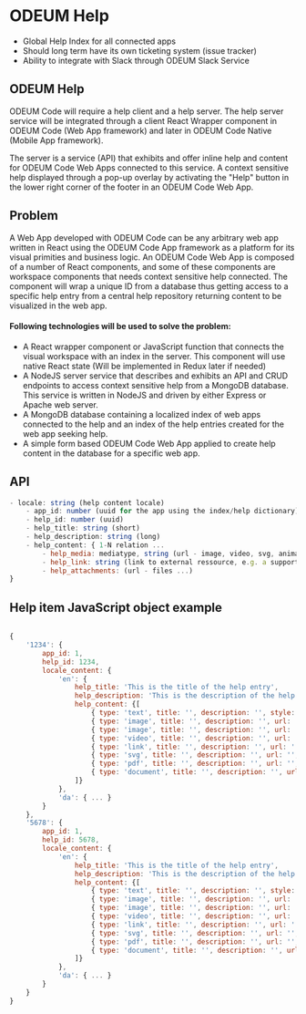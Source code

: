 # ODEUM Help

* Global Help Index for all connected apps
* Should long term have its own ticketing system (issue tracker)
* Ability to integrate with Slack through ODEUM Slack Service


## ODEUM Help
ODEUM Code will require a help client and a help server. The help server service will be integrated through a client React Wrapper component in ODEUM Code (Web App framework) and later in ODEUM Code Native (Mobile App framework). 

The server is a service (API) that exhibits and offer inline help and content for ODEUM Code Web Apps connected to this service. A context sensitive help displayed through a pop-up overlay by activating the "Help" button in the lower right corner of the footer in an  ODEUM Code Web App. 

## Problem
A Web App developed with ODEUM Code can be any arbitrary web app written in React using the ODEUM Code App framework as a platform for its visual primities and business logic. An ODEUM Code Web App is composed of a number of React components, and some of these components are workspace components that needs context sensitive help connected. The component will wrap a unique ID from a database thus getting access to a specific help entry from a central help repository returning content to be visualized in the web app.

#### Following technologies will be used to solve the problem:

* A React wrapper component or JavaScript function that connects the visual workspace with an index in the server. This component will use native React state (Will be implemented in Redux later if needed)
* A NodeJS server service that describes and exhibits an API and CRUD endpoints to access context sensitive help from a MongoDB database. This service is written in NodeJS and driven by either Express or Apache web server. 
* A MongoDB database containing a localized index of web apps connected to the help and an index of the help entries created for the web app seeking help.
* A simple form based ODEUM Code Web App applied to create help content in the database for a specific web app. 

## API

```js
- locale: string (help content locale)
	- app_id: number (uuid for the app using the index/help dictionary)
	- help_id: number (uuid)
	- help_title: string (short)
	- help_description: string (long)
	- help_content: { 1-N relation ... 
		- help_media: mediatype, string (url - image, video, svg, animation)
		- help_link: string (link to external ressource, e.g. a support or tutorial website)
		- help_attachments: (url - files ...)
}
```

## Help item JavaScript object example
```js

{
	'1234': {
		app_id: 1,
		help_id: 1234,
		locale_content: {
			'en': {
				help_title: 'This is the title of the help entry',
				help_description: 'This is the description of the help entry',
				help_content: {[
					{ type: 'text', title: '', description: '', style: { ... }},
					{ type: 'image', title: '', description: '', url: '', style: { ... }},
					{ type: 'image', title: '', description: '', url: '', style: { ... }},
					{ type: 'video', title: '', description: '', url: '', style: { ... }},
					{ type: 'link', title: '', description: '', url: '', style: { ... }},
					{ type: 'svg', title: '', description: '', url: '', style: { ... }},
					{ type: 'pdf', title: '', description: '', url: '', style: { ... }},
					{ type: 'document', title: '', description: '', url: '', style: { ... }},
				]}
			},
			'da': { ... }
		}
	},
	'5678': {
		app_id: 1,
		help_id: 5678,
		locale_content: {
			'en': {
				help_title: 'This is the title of the help entry',
				help_description: 'This is the description of the help entry',
				help_content: {[
					{ type: 'text', title: '', description: '', style: { ... }},
					{ type: 'image', title: '', description: '', url: '', style: { ... }},
					{ type: 'image', title: '', description: '', url: '', style: { ... }},
					{ type: 'video', title: '', description: '', url: '', style: { ... }},
					{ type: 'link', title: '', description: '', url: '', style: { ... }},
					{ type: 'svg', title: '', description: '', url: '', style: { ... }},
					{ type: 'pdf', title: '', description: '', url: '', style: { ... }},
					{ type: 'document', title: '', description: '', url: '', style: { ... }},
				]}
			},
			'da': { ... }
		}
	}
}

```
